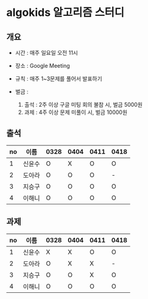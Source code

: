 # algokids 알고리즘 스터디


## 개요 

- 시간 : 매주 일요일 오전 11시

- 장소 : Google Meeting

- 규칙 : 매주 1~3문제를 풀어서 발표하기

- 벌금 :
  1. 출석 : 2주 이상 구글 미팅 회의 불참 시, 벌금 5000원
  2. 과제 : 4주 이상 문제 미풀이 시, 벌금 10000원 


## 출석

|no|이름|0328 |0404|0411|0418|
|--|----|---|---|---|---|
|1|신윤수|O|X|O|O|
|2|도아라|O|O|O|-|
|3|지승구|O|O|O|O|
|4|이해니|O|O|O|O|

## 과제
|no|이름|0328 |0404|0411|0418|
|--|----|---|---|---|---|
|1|신윤수|X|X|O|O|
|2|도아라|O|X|X|-|
|3|지승구|O|O|X|O|
|4|이해니|O|O|O|O|



